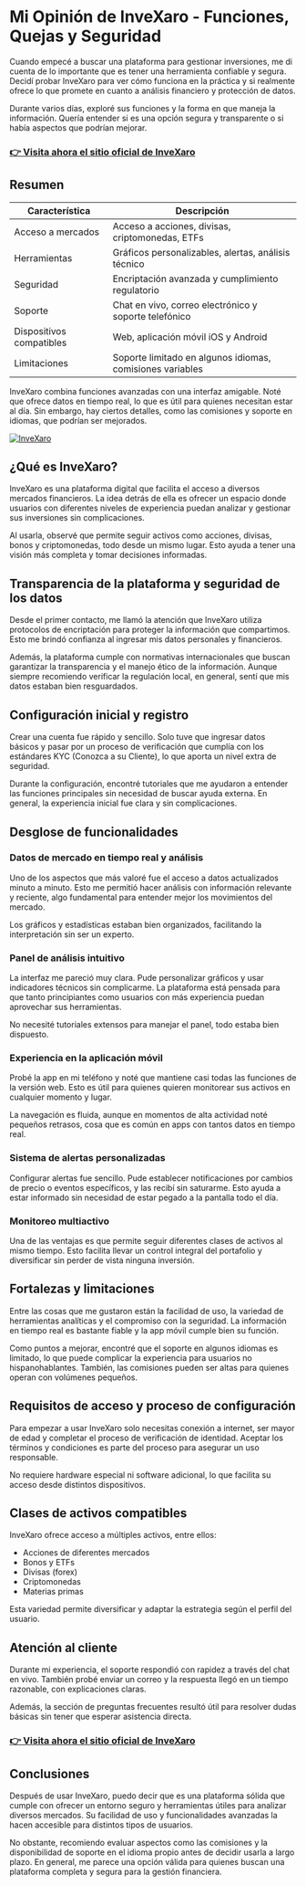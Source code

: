 # Mi Opinión de InveXaro - Funciones, Quejas y Seguridad
 

Cuando empecé a buscar una plataforma para gestionar inversiones, me di cuenta de lo importante que es tener una herramienta confiable y segura. Decidí probar InveXaro para ver cómo funciona en la práctica y si realmente ofrece lo que promete en cuanto a análisis financiero y protección de datos.

Durante varios días, exploré sus funciones y la forma en que maneja la información. Quería entender si es una opción segura y transparente o si había aspectos que podrían mejorar.

### [👉 Visita ahora el sitio oficial de InveXaro ](https://tinyurl.com/ylelztoh)
## Resumen

| Característica                  | Descripción                                         |
|-------------------------------|----------------------------------------------------|
| Acceso a mercados             | Acceso a acciones, divisas, criptomonedas, ETFs    |
| Herramientas                  | Gráficos personalizables, alertas, análisis técnico |
| Seguridad                    | Encriptación avanzada y cumplimiento regulatorio   |
| Soporte                      | Chat en vivo, correo electrónico y soporte telefónico |
| Dispositivos compatibles      | Web, aplicación móvil iOS y Android                  |
| Limitaciones                 | Soporte limitado en algunos idiomas, comisiones variables |

InveXaro combina funciones avanzadas con una interfaz amigable. Noté que ofrece datos en tiempo real, lo que es útil para quienes necesitan estar al día. Sin embargo, hay ciertos detalles, como las comisiones y soporte en idiomas, que podrían ser mejorados.

[![InveXaro](https://i.postimg.cc/Y9YVWdjx/software.webp)](https://tinyurl.com/ylelztoh)
## ¿Qué es InveXaro?

InveXaro es una plataforma digital que facilita el acceso a diversos mercados financieros. La idea detrás de ella es ofrecer un espacio donde usuarios con diferentes niveles de experiencia puedan analizar y gestionar sus inversiones sin complicaciones.

Al usarla, observé que permite seguir activos como acciones, divisas, bonos y criptomonedas, todo desde un mismo lugar. Esto ayuda a tener una visión más completa y tomar decisiones informadas.

## Transparencia de la plataforma y seguridad de los datos

Desde el primer contacto, me llamó la atención que InveXaro utiliza protocolos de encriptación para proteger la información que compartimos. Esto me brindó confianza al ingresar mis datos personales y financieros.

Además, la plataforma cumple con normativas internacionales que buscan garantizar la transparencia y el manejo ético de la información. Aunque siempre recomiendo verificar la regulación local, en general, sentí que mis datos estaban bien resguardados.

## Configuración inicial y registro

Crear una cuenta fue rápido y sencillo. Solo tuve que ingresar datos básicos y pasar por un proceso de verificación que cumplía con los estándares KYC (Conozca a su Cliente), lo que aporta un nivel extra de seguridad.

Durante la configuración, encontré tutoriales que me ayudaron a entender las funciones principales sin necesidad de buscar ayuda externa. En general, la experiencia inicial fue clara y sin complicaciones.

## Desglose de funcionalidades  

### Datos de mercado en tiempo real y análisis

Uno de los aspectos que más valoré fue el acceso a datos actualizados minuto a minuto. Esto me permitió hacer análisis con información relevante y reciente, algo fundamental para entender mejor los movimientos del mercado.

Los gráficos y estadísticas estaban bien organizados, facilitando la interpretación sin ser un experto.

### Panel de análisis intuitivo

La interfaz me pareció muy clara. Pude personalizar gráficos y usar indicadores técnicos sin complicarme. La plataforma está pensada para que tanto principiantes como usuarios con más experiencia puedan aprovechar sus herramientas.

No necesité tutoriales extensos para manejar el panel, todo estaba bien dispuesto.

### Experiencia en la aplicación móvil

Probé la app en mi teléfono y noté que mantiene casi todas las funciones de la versión web. Esto es útil para quienes quieren monitorear sus activos en cualquier momento y lugar.

La navegación es fluida, aunque en momentos de alta actividad noté pequeños retrasos, cosa que es común en apps con tantos datos en tiempo real.

### Sistema de alertas personalizadas

Configurar alertas fue sencillo. Pude establecer notificaciones por cambios de precio o eventos específicos, y las recibí sin saturarme. Esto ayuda a estar informado sin necesidad de estar pegado a la pantalla todo el día.

### Monitoreo multiactivo

Una de las ventajas es que permite seguir diferentes clases de activos al mismo tiempo. Esto facilita llevar un control integral del portafolio y diversificar sin perder de vista ninguna inversión.

## Fortalezas y limitaciones

Entre las cosas que me gustaron están la facilidad de uso, la variedad de herramientas analíticas y el compromiso con la seguridad. La información en tiempo real es bastante fiable y la app móvil cumple bien su función.

Como puntos a mejorar, encontré que el soporte en algunos idiomas es limitado, lo que puede complicar la experiencia para usuarios no hispanohablantes. También, las comisiones pueden ser altas para quienes operan con volúmenes pequeños.

## Requisitos de acceso y proceso de configuración

Para empezar a usar InveXaro solo necesitas conexión a internet, ser mayor de edad y completar el proceso de verificación de identidad. Aceptar los términos y condiciones es parte del proceso para asegurar un uso responsable.

No requiere hardware especial ni software adicional, lo que facilita su acceso desde distintos dispositivos.

## Clases de activos compatibles

InveXaro ofrece acceso a múltiples activos, entre ellos:

- Acciones de diferentes mercados
- Bonos y ETFs
- Divisas (forex)
- Criptomonedas
- Materias primas

Esta variedad permite diversificar y adaptar la estrategia según el perfil del usuario.

## Atención al cliente

Durante mi experiencia, el soporte respondió con rapidez a través del chat en vivo. También probé enviar un correo y la respuesta llegó en un tiempo razonable, con explicaciones claras.

Además, la sección de preguntas frecuentes resultó útil para resolver dudas básicas sin tener que esperar asistencia directa.

### [👉 Visita ahora el sitio oficial de InveXaro ](https://tinyurl.com/ylelztoh)
## Conclusiones

Después de usar InveXaro, puedo decir que es una plataforma sólida que cumple con ofrecer un entorno seguro y herramientas útiles para analizar diversos mercados. Su facilidad de uso y funcionalidades avanzadas la hacen accesible para distintos tipos de usuarios.

No obstante, recomiendo evaluar aspectos como las comisiones y la disponibilidad de soporte en el idioma propio antes de decidir usarla a largo plazo. En general, me parece una opción válida para quienes buscan una plataforma completa y segura para la gestión financiera.